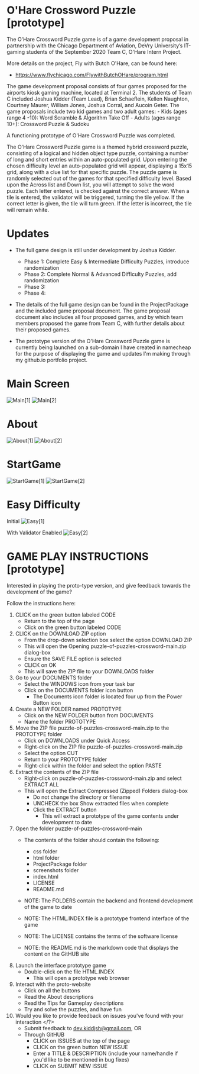 # O'Hare Crossword Puzzle [prototype]

The O'Hare Crossword Puzzle game is of a game development proposal in partnership with the Chicago Department of Aviation, DeVry University’s IT-gaming students of the September 2020 Team C, O'Hare Intern Project. 

More details on the project, Fly with Butch O'Hare, can be found here:
- https://www.flychicago.com/FlywithButchOHare/program.html

The game development proposal consists of four games proposed for the airports kiosk gaming machine, located at Terminal 2. The students of Team C included Joshua Kidder (Team Lead), Brian Schaeflein, Kellen Naughton, Courtney Maurer, William Jones, Joshua Corral, and Aucoin Geter. The game proposals include two kid games and two adult games:
    - Kids (ages range 4 -10):  Word Scramble & Algorithm Take Off
    - Adults (ages range 10+):  Crossword Puzzle & Sudoku

A functioning prototype of O'Hare Crossword Puzzle was completed.

The O'Hare Crossword Puzzle game is a themed hybrid crossword puzzle, consisting of a logical and hidden object type puzzle, containing a number of long and short entries within an auto-populated grid. Upon entering the chosen difficulty level an auto-populated grid will appear, displaying a 15x15 grid, along with a clue list for that specific puzzle. The puzzle game is randomly selected out of the games for that specified difficulty level. Based upon the Across list and Down list, you will attempt to solve the word puzzle. Each letter entered, is checked against the correct answer. When a tile is entered, the validator will be triggered, turning the tile yellow. If the correct letter is given, the tile will turn green. If the letter is incorrect, the tile will remain white.
# Updates

- The full game design is still under development by Joshua Kidder. 
  - Phase 1: Complete Easy & Intermediate Difficulty Puzzles, introduce randomization
  - Phase 2: Complete Normal & Advanced Difficulty Puzzles, add randomization
  - Phase 3:
  - Phase 4:
  
- The details of the full game design can be found in the ProjectPackage and the included game proposal document. The game proposal document also includes all four proposed games, and by which team members proposed the game from Team C, with further details about their proposed games.

- The prototype version of the O'Hare Crossword Puzzle game is currently being launched on a sub-domain I have created in namecheap for the purpose of displaying the game and updates I'm making through my github.io portfolio project. 


# Main Screen

![Main[1]](https://raw.githubusercontent.com/teamc-ohare/puzzle-of-puzzles-crossword/main/screenshots/Main%5B1%5D.PNG)
![Main[2]](https://raw.githubusercontent.com/teamc-ohare/puzzle-of-puzzles-crossword/main/screenshots/Main%5B2%5D.PNG)

# About

![About[1]](https://raw.githubusercontent.com/teamc-ohare/puzzle-of-puzzles-crossword/main/screenshots/About%5B1%5D.PNG)
![About[2]](https://raw.githubusercontent.com/teamc-ohare/puzzle-of-puzzles-crossword/main/screenshots/About%5B2%5D.PNG)

# StartGame

![StartGame[1]](https://raw.githubusercontent.com/teamc-ohare/puzzle-of-puzzles-crossword/main/screenshots/StartGame%5B1%5D.PNG)
![StartGame[2]](https://raw.githubusercontent.com/teamc-ohare/puzzle-of-puzzles-crossword/main/screenshots/StartGame%5B2%5D.PNG)

# Easy Difficulty

Initial
![Easy[1]](https://raw.githubusercontent.com/teamc-ohare/puzzle-of-puzzles-crossword/main/screenshots/Easy%5B1%5D.PNG)

With Validator Enabled
![Easy[2]](https://raw.githubusercontent.com/teamc-ohare/puzzle-of-puzzles-crossword/main/screenshots/Easy%5B2%5D.PNG)

# GAME PLAY INSTRUCTIONS [prototype]

Interested in playing the proto-type version, and give feedback towards the development of the game?

Follow the instructions here:

1. CLICK on the green button labeled CODE
    - Return to the top of the page
    - Click on the green button labeled CODE
2. CLICK on the DOWNLOAD ZIP option
    - From the drop-down selection box select the option DOWNLOAD ZIP
    - This will open the Opening puzzle-of-puzzles-crossword-main.zip dialog-box
    - Ensure the SAVE FILE option is selected
    - CLICK on OK
    - This will save the ZIP file to your DOWNLOADS folder
3. Go to your DOCUMENTS folder
    - Select the WINDOWS icon from your task bar
    - Click on the DOCUMENTS folder icon button 
    	- The Documents icon folder is located four up from the Power Button icon
4. Create a NEW FOLDER named PROTOTYPE 
    - Click on the NEW FOLDER button from DOCUMENTS
    - Name the folder PROTOTYPE
5. Move the ZIP file puzzle-of-puzzles-crossword-main.zip to the PROTOTYPE folder
    - Click on DOWNLOADS under Quick Access
    - Right-click on the ZIP file puzzle-of-puzzles-crossword-main.zip  
    - Select the option CUT
    - Return to your PROTOTYPE folder 
    - Right-click within the folder and select the option PASTE
6. Extract the contents of the ZIP file
    - Right-click on puzzle-of-puzzles-crossword-main.zip and select EXTRACT ALL
    - This will open the Extract Compressed (Zipped) Folders dialog-box
        - Do not change the directory or filename
        - UNCHECK the box Show extracted files when complete
        - Click the EXTRACT button
        	- This will extract a prototype of the game contents under development to date
7. Open the folder puzzle-of-puzzles-crossword-main
    - The contents of the folder should contain the following:
        - css folder
        - html folder
        - ProjectPackage folder
        - screenshots folder
        - index.html
        - LICENSE
        - README.md
	
    - NOTE: The FOLDERS contain the backend and frontend development of the game to date
    - NOTE: The HTML.INDEX file is a prototype frontend interface of the game
    - NOTE: The LICENSE contains the terms of the software license
    - NOTE: the README.md is the markdown code that displays the content on the GitHUB site
8. Launch the interface prototype game 
    - Double-click on the file HTML.INDEX
        - This will open a prototype web browser
9. Interact with the proto-website
    - Click on all the buttons
    - Read the About descriptions 
    - Read the Tips for Gameplay descriptions
    - Try and solve the puzzles, and have fun
10. Would you like to provide feedback on issues you've found with your interaction </?>
      - Submit feedback to dev.kiddjsh@gmail.com, OR
      - Through GitHUB
          - CLICK on ISSUES at the top of the page
          - CLICK on the green button NEW ISSUE
          - Enter a TITLE & DESCRIPTION (include your name/handle if you'd like to be mentioned in bug fixes)
          - CLICK on SUBMIT NEW ISSUE   
